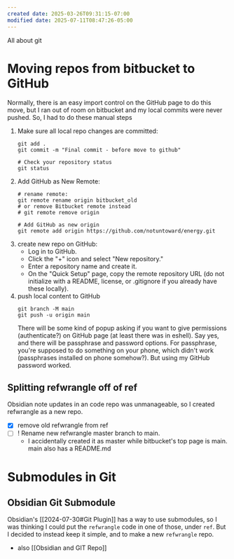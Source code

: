 ```yaml
---
created date: 2025-03-26T09:31:15-07:00
modified date: 2025-07-11T08:47:26-05:00
---
```

All about git
# Moving repos from bitbucket to GitHub
Normally, there is an easy import control on the GitHub page to do this move, but I ran out of room on bitbucket and my local commits were never pushed. So, I had to do these manual steps

1. Make sure all local repo changes are committed:
	```
	git add .
	git commit -m "Final commit - before move to github"
	
	# Check your repository status
	git status
	```
2. Add GitHub as New Remote:
	```
	# rename remote: 
	git remote rename origin bitbucket_old
	# or remove Bitbucket remote instead
	# git remote remove origin
	
	# Add GitHub as new origin 
	git remote add origin https://github.com/notuntoward/energy.git
	```
3. create new repo on GitHub: 
	- Log in to GitHub.
	- Click the "+" icon and select "New repository."
	- Enter a repository name and create it.
	- On the "Quick Setup" page, copy the remote repository URL (do not initialize with a README, license, or .gitignore if you already have these locally).
4. push local content to GitHub
	```
	git branch -M main
	git push -u origin main
	```
	There will be some kind of popup asking if you want to give permissions (authenticate?) on GitHub page (at least there was in eshell).  Say yes, and there will be passphrase and password options.  For passphrase, you're supposed to do something on your phone, which didn't work (passphrases installed on phone somehow?).  But using my GitHub password worked.
	
## Splitting refwrangle off of ref
Obsidian note updates in an code repo was unmanageable, so I created refwrangle as a new repo.

- [x] remove old refwrangle from ref
- [ ] ! Rename new refwrangle master branch to main.  
	- I accidentally created it as master while bitbucket's top page is main.  main also has a README.md
# Submodules in Git
## Obsidian Git Submodule
Obsidian's [[2024-07-30#Git Plugin]] has a way to use submodules, so I was thinking I could put the `refwrangle` code in one of those, under `ref`.  But I decided to instead keep it simple, and to make a new `refwrangle` repo.

- also [[Obsidian and GIT Repo]]